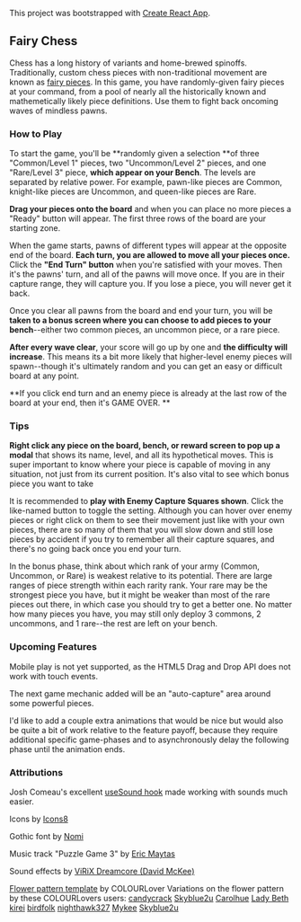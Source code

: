 This project was bootstrapped with [Create React App](https://github.com/facebook/create-react-app).

## Fairy Chess

Chess has a long history of variants and home-brewed spinoffs. Traditionally, custom chess pieces with non-traditional movement are known as [fairy pieces](https://en.wikipedia.org/wiki/Fairy_chess_piece). In this game, you have randomly-given fairy pieces at your command, from a pool of nearly all the historically known and mathemetically likely piece definitions. Use them to fight back oncoming waves of mindless pawns.

### How to Play

To start the game, you'll be **randomly given a selection **of three "Common/Level 1" pieces, two "Uncommon/Level 2" pieces, and one "Rare/Level 3" piece, **which appear on your Bench**. The levels are separated by relative power. For example, pawn-like pieces are Common, knight-like pieces are Uncommon, and queen-like pieces are Rare.

**Drag your pieces onto the board** and when you can place no more pieces a "Ready" button will appear. The first three rows of the board are your starting zone.

When the game starts, pawns of different types will appear at the opposite end of the board. **Each turn, you are allowed to move all your pieces once.** Click the **"End Turn" button** when you're satisfied with your moves. Then it's the pawns' turn, and all of the pawns will move once. If you are in their capture range, they will capture you. If you lose a piece, you will never get it back.

Once you clear all pawns from the board and end your turn, you will be **taken to a bonus screen where you can choose to add pieces to your bench**--either two common pieces, an uncommon piece, or a rare piece.

**After every wave clear**, your score will go up by one and **the difficulty will increase**. This means its a bit more likely that higher-level enemy pieces will spawn--though it's ultimately random and you can get an easy or difficult board at any point.

**If you click end turn and an enemy piece is already at the last row of the board at your end, then it's GAME OVER.
**

### Tips

**Right click any piece on the board, bench, or reward screen to pop up a modal** that shows its name, level, and all its hypothetical moves. This is super important to know where your piece is capable of moving in any situation, not just from its current position. It's also vital to see which bonus piece you want to take

It is recommended to **play with Enemy Capture Squares shown**. Click the like-named button to toggle the setting. Although you can hover over enemy pieces or right click on them to see their movement just like with your own pieces, there are so many of them that you will slow down and still lose pieces by accident if you try to remember all their capture squares, and there's no going back once you end your turn.

In the bonus phase, think about which rank of your army (Common, Uncommon, or Rare) is weakest relative to its potential. There are large ranges of piece strength within each rarity rank. Your rare may be the strongest piece you have, but it might be weaker than most of the rare pieces out there, in which case you should try to get a better one. No matter how many pieces you have, you may still only deploy 3 commons, 2 uncommons, and 1 rare--the rest are left on your bench.

### Upcoming Features

Mobile play is not yet supported, as the HTML5 Drag and Drop API does not work with touch events.

The next game mechanic added will be an "auto-capture" area around some powerful pieces.

I'd like to add a couple extra animations that would be nice but would also be quite a bit of work relative to the feature payoff,
because they require additional specific game-phases and to asynchronously delay the following phase until the animation ends.

### Attributions

Josh Comeau's excellent [useSound hook](https://github.com/joshwcomeau/use-sound) made working with sounds much easier.

Icons by [Icons8](https://icons8.com/)

Gothic font by [Nomi](https://www.1001fonts.com/bitmgothic-font.html)

Music track "Puzzle Game 3" by [Eric Maytas](http://soundimage.org/)

Sound effects by [ViRiX Dreamcore (David McKee)](https://soundcloud.com/virix)

[Flower pattern template](https://www.colourlovers.com/pattern/template/16/Pattern_16) by COLOURLover
Variations on the flower pattern by these COLOURLovers users:
[candycrack](https://www.colourlovers.com/pattern/template/16/Pattern_16)
[Skyblue2u](http://www.colourlovers.com/pattern/93812/goldleaf_floral)
[Carolhue](http://www.colourlovers.com/pattern/173873/Kyoto_Duvet)
[Lady Beth](http://www.colourlovers.com/pattern/427120/Signs_of_Spring)
[kirei](http://www.colourlovers.com/pattern/1154/Fiore)
[birdfolk](http://www.colourlovers.com/pattern/133/Floral_Ribbons)
[nighthawk327](http://www.colourlovers.com/pattern/133/Floral_Ribbons)
[Mykee](http://www.colourlovers.com/pattern/735793/goodbye_flowers)
[Skyblue2u](http://www.colourlovers.com/pattern/361746/Simple_Honesty)
